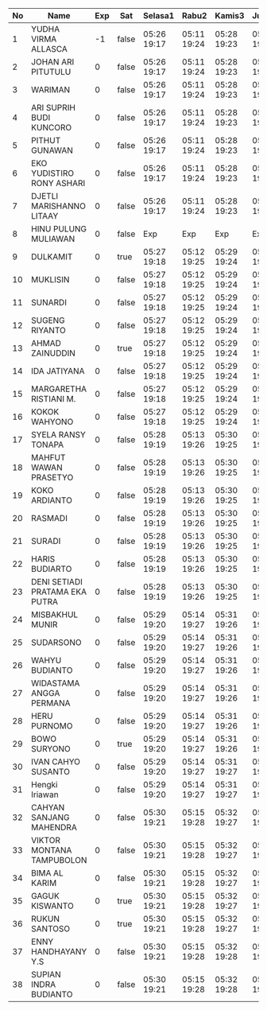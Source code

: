 | No | Name | Exp | Sat | Selasa1 | Rabu2 | Kamis3 | Jumat4 | Sabtu5 | Senin7 | Selasa8 | Rabu9 | Kamis10 | Jumat11 | Sabtu12 | Senin14 | Selasa15 | Rabu16 |
|-----|-----|-----|-----|-----|-----|-----|-----|-----|-----|-----|-----|-----|-----|-----|-----|-----|-----|
| 1 | YUDHA VIRMA ALLASCA | -1 | false | 05:26 19:17 | 05:11 19:24 | 05:28 19:23 | 05:13 19:05 | -- | 05:03 19:16 | 05:18 19:29 | 05:24 19:10 | 05:00 19:15 | 05:04 19:28 | -- | 05:22 19:23 | 05:24 19:05 | 05:16 19:03 |
| 2 | JOHAN ARI PITUTULU | 0 | false | 05:26 19:17 | 05:11 19:24 | 05:28 19:23 | 05:13 19:05 | -- | 05:03 19:16 | 05:18 19:29 | 05:24 19:10 | 05:00 19:15 | 05:04 19:28 | -- | 05:22 19:23 | 05:24 19:05 | 05:16 19:03 |
| 3 | WARIMAN | 0 | false | 05:26 19:17 | 05:11 19:24 | 05:28 19:23 | 05:13 19:05 | -- | 05:03 19:16 | 05:18 19:29 | 05:24 19:10 | 05:00 19:15 | 05:04 19:28 | -- | 05:22 19:23 | 05:24 19:05 | 05:16 19:03 |
| 4 | ARI SUPRIH BUDI KUNCORO | 0 | false | 05:26 19:17 | 05:11 19:24 | 05:28 19:23 | 05:13 19:05 | -- | 05:03 19:16 | 05:18 19:29 | 05:24 19:10 | 05:00 19:15 | 05:04 19:28 | -- | 05:22 19:23 | 05:24 19:05 | 05:16 19:03 |
| 5 | PITHUT GUNAWAN | 0 | false | 05:26 19:17 | 05:11 19:24 | 05:28 19:23 | 05:13 19:05 | -- | 05:03 19:16 | 05:18 19:29 | 05:24 19:10 | 05:00 19:15 | 05:04 19:28 | -- | 05:22 19:23 | 05:24 19:05 | 05:16 19:03 |
| 6 | EKO YUDISTIRO RONY ASHARI | 0 | false | 05:26 19:17 | 05:11 19:24 | 05:28 19:23 | 05:13 19:05 | -- | 05:03 19:16 | 05:18 19:29 | 05:24 19:10 | 05:00 19:15 | 05:04 19:29 | -- | 05:22 19:23 | 05:24 19:05 | 05:16 19:03 |
| 7 | DJETLI MARISHANNO LITAAY | 0 | false | 05:26 19:17 | 05:11 19:24 | 05:28 19:23 | 05:13 19:05 | -- | 05:03 19:17 | 05:18 19:29 | 05:24 19:10 | 05:00 19:15 | 05:04 19:29 | -- | 05:22 19:24 | 05:24 19:05 | 05:16 19:03 |
| 8 | HINU PULUNG MULIAWAN | 0 | false | Exp | Exp | Exp | Exp | Exp | Exp | Exp | Exp | Exp | Exp | Exp | Exp | Exp | Exp |
| 9 | DULKAMIT | 0 | true | 05:27 19:18 | 05:12 19:25 | 05:29 19:24 | 05:14 19:06 | 05:28 19:16 | 05:04 19:17 | 05:19 19:30 | 05:25 19:11 | 05:01 19:16 | 05:05 19:29 | 05:08 19:12 | 05:23 19:24 | 05:25 19:06 | 05:17 19:04 |
| 10 | MUKLISIN | 0 | false | 05:27 19:18 | 05:12 19:25 | 05:29 19:24 | 05:14 19:06 | -- | 05:04 19:17 | 05:19 19:30 | 05:25 19:11 | 05:01 19:16 | 05:05 19:29 | -- | 05:23 19:24 | 05:25 19:06 | 05:17 19:04 |
| 11 | SUNARDI | 0 | false | 05:27 19:18 | 05:12 19:25 | 05:29 19:24 | 05:14 19:06 | -- | 05:04 19:17 | 05:19 19:30 | 05:25 19:11 | 05:01 19:16 | 05:05 19:29 | -- | 05:23 19:24 | 05:25 19:06 | 05:17 19:04 |
| 12 | SUGENG RIYANTO | 0 | false | 05:27 19:18 | 05:12 19:25 | 05:29 19:24 | 05:14 19:06 | -- | 05:04 19:17 | 05:19 19:30 | 05:25 19:11 | 05:01 19:16 | 05:05 19:29 | -- | 05:23 19:24 | 05:25 19:06 | 05:17 19:04 |
| 13 | AHMAD ZAINUDDIN | 0 | true | 05:27 19:18 | 05:12 19:25 | 05:29 19:24 | 05:14 19:06 | 05:28 19:16 | 05:04 19:17 | 05:19 19:30 | 05:25 19:11 | 05:01 19:16 | 05:05 19:29 | 05:08 19:12 | 05:23 19:24 | 05:25 19:06 | 05:17 19:04 |
| 14 | IDA JATIYANA | 0 | false | 05:27 19:18 | 05:12 19:25 | 05:29 19:24 | 05:14 19:06 | -- | 05:04 19:17 | 05:19 19:30 | 05:25 19:11 | 05:01 19:16 | 05:05 19:30 | -- | 05:23 19:24 | 05:25 19:06 | 05:17 19:04 |
| 15 | MARGARETHA RISTIANI M. | 0 | false | 05:27 19:18 | 05:12 19:25 | 05:29 19:24 | 05:14 19:06 | -- | 05:04 19:18 | 05:19 19:30 | 05:25 19:11 | 05:01 19:16 | 05:05 19:30 | -- | 05:23 19:24 | 05:25 19:06 | 05:17 19:04 |
| 16 | KOKOK WAHYONO | 0 | false | 05:27 19:18 | 05:12 19:25 | 05:29 19:24 | 05:15 19:07 | -- | 05:04 19:18 | 05:19 19:30 | 05:25 19:11 | 05:01 19:17 | 05:05 19:30 | -- | 05:23 19:25 | 05:25 19:07 | 05:18 19:04 |
| 17 | SYELA RANSY TONAPA | 0 | false | 05:28 19:19 | 05:13 19:26 | 05:30 19:25 | 05:15 19:07 | -- | 05:05 19:18 | 05:20 19:31 | 05:26 19:12 | 05:02 19:17 | 05:06 19:30 | -- | 05:24 19:25 | 05:26 19:07 | 05:18 19:05 |
| 18 | MAHFUT WAWAN PRASETYO | 0 | false | 05:28 19:19 | 05:13 19:26 | 05:30 19:25 | 05:15 19:07 | -- | 05:05 19:18 | 05:20 19:31 | 05:26 19:12 | 05:02 19:17 | 05:06 19:30 | -- | 05:24 19:25 | 05:26 19:07 | 05:18 19:05 |
| 19 | KOKO ARDIANTO | 0 | false | 05:28 19:19 | 05:13 19:26 | 05:30 19:25 | 05:15 19:07 | -- | 05:05 19:18 | 05:20 19:31 | 05:26 19:12 | 05:02 19:17 | 05:06 19:30 | -- | 05:24 19:25 | 05:26 19:07 | 05:18 19:05 |
| 20 | RASMADI | 0 | false | 05:28 19:19 | 05:13 19:26 | 05:30 19:25 | 05:15 19:07 | -- | 05:05 19:18 | 05:20 19:31 | 05:26 19:12 | 05:02 19:17 | 05:06 19:30 | -- | 05:24 19:25 | 05:26 19:07 | 05:18 19:05 |
| 21 | SURADI | 0 | false | 05:28 19:19 | 05:13 19:26 | 05:30 19:25 | 05:15 19:07 | -- | 05:05 19:18 | 05:20 19:31 | 05:26 19:12 | 05:02 19:17 | 05:06 19:31 | -- | 05:24 19:25 | 05:26 19:07 | 05:18 19:05 |
| 22 | HARIS BUDIARTO | 0 | false | 05:28 19:19 | 05:13 19:26 | 05:30 19:25 | 05:15 19:07 | -- | 05:05 19:18 | 05:20 19:31 | 05:26 19:12 | 05:02 19:17 | 05:06 19:31 | -- | 05:24 19:26 | 05:26 19:07 | 05:18 19:05 |
| 23 | DENI SETIADI PRATAMA EKA PUTRA | 0 | false | 05:28 19:19 | 05:13 19:26 | 05:30 19:25 | 05:15 19:07 | -- | 05:05 19:19 | 05:20 19:32 | 05:26 19:12 | 05:02 19:18 | 05:06 19:31 | -- | 05:24 19:26 | 05:26 19:08 | 05:18 19:05 |
| 24 | MISBAKHUL MUNIR | 0 | false | 05:29 19:20 | 05:14 19:27 | 05:31 19:26 | 05:16 19:08 | -- | 05:06 19:19 | 05:20 19:32 | 05:27 19:13 | 05:03 19:18 | 05:07 19:31 | -- | 05:25 19:26 | 05:26 19:08 | 05:19 19:06 |
| 25 | SUDARSONO | 0 | false | 05:29 19:20 | 05:14 19:27 | 05:31 19:26 | 05:16 19:08 | -- | 05:06 19:19 | 05:21 19:32 | 05:27 19:13 | 05:03 19:18 | 05:07 19:31 | -- | 05:25 19:26 | 05:27 19:08 | 05:19 19:06 |
| 26 | WAHYU BUDIANTO | 0 | false | 05:29 19:20 | 05:14 19:27 | 05:31 19:26 | 05:16 19:08 | -- | 05:06 19:19 | 05:21 19:32 | 05:27 19:13 | 05:03 19:18 | 05:07 19:31 | -- | 05:25 19:26 | 05:27 19:08 | 05:19 19:06 |
| 27 | WIDASTAMA ANGGA PERMANA | 0 | false | 05:29 19:20 | 05:14 19:27 | 05:31 19:26 | 05:16 19:08 | -- | 05:06 19:19 | 05:21 19:32 | 05:27 19:13 | 05:03 19:18 | 05:07 19:31 | -- | 05:25 19:26 | 05:27 19:08 | 05:19 19:06 |
| 28 | HERU PURNOMO | 0 | false | 05:29 19:20 | 05:14 19:27 | 05:31 19:26 | 05:16 19:08 | -- | 05:06 19:19 | 05:21 19:32 | 05:27 19:13 | 05:03 19:18 | 05:07 19:32 | -- | 05:25 19:26 | 05:27 19:08 | 05:19 19:06 |
| 29 | BOWO SURYONO | 0 | true | 05:29 19:20 | 05:14 19:27 | 05:31 19:26 | 05:16 19:08 | 05:28 19:16 | 05:06 19:19 | 05:21 19:32 | 05:27 19:13 | 05:03 19:18 | 05:07 19:32 | 05:08 19:12 | 05:25 19:27 | 05:27 19:08 | 05:19 19:06 |
| 30 | IVAN CAHYO SUSANTO | 0 | false | 05:29 19:20 | 05:14 19:27 | 05:31 19:27 | 05:16 19:08 | -- | 05:06 19:19 | 05:21 19:32 | 05:27 19:13 | 05:03 19:19 | 05:07 19:32 | -- | 05:25 19:27 | 05:27 19:09 | 05:19 19:06 |
| 31 | Hengki Iriawan | 0 | false | 05:29 19:20 | 05:14 19:27 | 05:31 19:27 | 05:17 19:09 | -- | 05:07 19:20 | 05:21 19:33 | 05:27 19:13 | 05:03 19:19 | 05:07 19:32 | -- | 05:25 19:27 | 05:27 19:09 | 05:20 19:06 |
| 32 | CAHYAN SANJANG MAHENDRA | 0 | false | 05:30 19:21 | 05:15 19:28 | 05:32 19:27 | 05:17 19:09 | -- | 05:07 19:20 | 05:22 19:33 | 05:28 19:14 | 05:04 19:19 | 05:08 19:32 | -- | 05:26 19:27 | 05:28 19:09 | 05:20 19:07 |
| 33 | VIKTOR MONTANA TAMPUBOLON | 0 | false | 05:30 19:21 | 05:15 19:28 | 05:32 19:27 | 05:17 19:09 | -- | 05:07 19:20 | 05:22 19:33 | 05:28 19:14 | 05:04 19:19 | 05:08 19:32 | -- | 05:26 19:27 | 05:28 19:09 | 05:20 19:07 |
| 34 | BIMA AL KARIM | 0 | false | 05:30 19:21 | 05:15 19:28 | 05:32 19:27 | 05:17 19:09 | -- | 05:07 19:20 | 05:23 19:33 | 05:28 19:14 | 05:04 19:19 | 05:08 19:32 | -- | 05:26 19:27 | 05:28 19:09 | 05:20 19:07 |
| 35 | GAGUK KISWANTO | 0 | true | 05:30 19:21 | 05:15 19:28 | 05:32 19:27 | 05:17 19:09 | 05:28 19:16 | 05:07 19:20 | 05:23 19:33 | 05:28 19:14 | 05:04 19:19 | 05:08 19:32 | 05:08 19:12 | 05:26 19:27 | 05:28 19:09 | 05:20 19:07 |
| 36 | RUKUN SANTOSO | 0 | true | 05:30 19:21 | 05:15 19:28 | 05:32 19:27 | 05:17 19:09 | 05:28 19:16 | 05:07 19:20 | 05:23 19:33 | 05:28 19:14 | 05:04 19:19 | 05:08 19:33 | 05:08 19:12 | 05:26 19:27 | 05:28 19:09 | 05:20 19:07 |
| 37 | ENNY HANDHAYANY Y.S | 0 | false | 05:30 19:21 | 05:15 19:28 | 05:32 19:28 | 05:17 19:09 | -- | 05:07 19:20 | 05:23 19:33 | 05:28 19:14 | 05:04 19:19 | 05:08 19:33 | -- | 05:26 19:28 | 05:28 19:10 | 05:20 19:07 |
| 38 | SUPIAN INDRA BUDIANTO | 0 | false | 05:30 19:21 | 05:15 19:28 | 05:32 19:28 | 05:17 19:09 | -- | 05:07 19:21 | 07:20 19:34 | 05:28 19:14 | 05:04 19:20 | 05:08 19:33 | -- | 05:26 19:28 | 05:28 19:10 | 05:21 19:07 |
